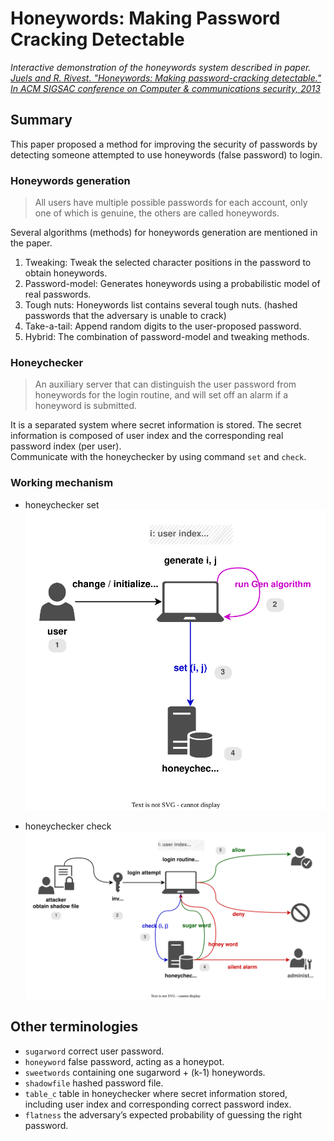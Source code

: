 <h1> Honeywords: Making Password Cracking Detectable </h1>

*Interactive demonstration of the honeywords system described in paper.*  
[*Juels and R. Rivest. "Honeywords: Making password-cracking detectable." In ACM SIGSAC conference on Computer & communications security, 2013*](https://people.csail.mit.edu/rivest/pubs/JR13.pdf)

<h2> Summary </h2>
This paper proposed a method for improving the security of passwords by detecting someone attempted to use honeywords (false password) to login.

<h3> Honeywords generation </h3>

> All users have multiple possible passwords for each account, only one of which is genuine, the others are called honeywords.

Several algorithms (methods) for honeywords generation are mentioned in the paper.
1. Tweaking: Tweak the selected character positions in the password to obtain honeywords.
2. Password-model: Generates honeywords using a probabilistic model of real passwords.
3. Tough nuts: Honeywords list contains several tough nuts. (hashed passwords that the adversary is unable to crack)
4. Take-a-tail: Append random digits to the user-proposed password.
5. Hybrid: The combination of password-model and tweaking methods.

<h3> Honeychecker </h3>

> An auxiliary server that can distinguish the user password from honeywords for the login routine, and will set off an alarm if a honeyword is submitted.

It is a separated system where secret information is stored. The secret information is composed of user index and the
corresponding real password index (per user).  
Communicate with the honeychecker by using command `set` and `check`.

<h3> Working mechanism </h3>

* honeychecker set  
![honeychecker set](/images/honeychecker-set.drawio.svg)

* honeychecker check  
![honeychecker check](/images/honeychecker-check.drawio.svg)

<h2> Other terminologies </h2>

* `sugarword` correct user password.
* `honeyword` false password, acting as a honeypot.
* `sweetwords` containing one sugarword + (k-1) honeywords.
* `shadowfile` hashed password file.
* `table_c` table in honeychecker where secret information stored, including user index and corresponding correct password index.
* `flatness` the adversary’s expected probability of guessing the right password.
